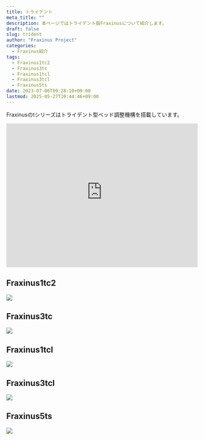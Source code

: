 ```yaml
---
title: トライデント
meta_title: ""
description: 本ページではトライデント版Fraxinusについて紹介します。
draft: false
slug: trident
author: "Fraxinus Project"
categories:
  - Fraxinus紹介
tags:
  - Fraxinus1tc2
  - Fraxinus3tc
  - Fraxinus1tcl
  - Fraxinus3tcl
  - Fraxinus5ts
date: 2023-07-06T09:28:10+09:00
lastmod: 2025-05-27T10:44:46+09:00
---
```


Fraxinusのtシリーズはトライデント型ベッド調整機構を搭載しています。

<!-- Fraxinus1t -->
<div style="width: 100%; aspect-ratio: 1.33;">
  <iframe
    style="width: 100%; height: 100%;"
    src="https://gmail5004514.autodesk360.com/g/shares/SH30dd5QT870c25f12fcf2d06513e0db51a4?mode=embed"
    allowfullscreen="true" webkitallowfullscreen="true" mozallowfullscreen="true" frameborder="0">
  </iframe>
</div>

## Fraxinus1tc2

![](/images/Fraxinus1tc2-photo-1.jpg)

## Fraxinus3tc

![](/images/Fraxinus3tc-photo-1.jpg)

## Fraxinus1tcl

![](/images/Fraxinus1tcl.jpg)

## Fraxinus3tcl

![](/images/Fraxinus3tcl.jpg)

## Fraxinus5ts

![](/images/Fraxinus5ts.jpg)

